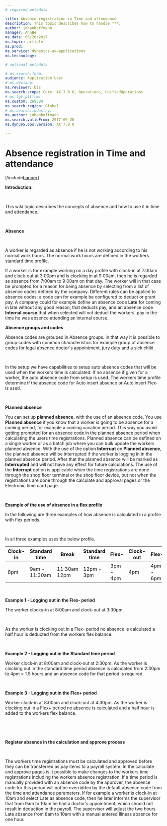 ```yaml
---
# required metadata

title: Absence registration in Time and attendance
description: This topic describes how to handle ***.
author: johanhoffmann
manager: AnnBe
ms.date: 05/26/2017
ms.topic: article
ms.prod: 
ms.service: dynamics-ax-applications
ms.technology: 

# optional metadata

# ms.search.form:  
audience: Application User
# ms.devlang: 
ms.reviewer: bis
ms.search.scope: Core, AX 7.0.0, Operations, UnifiedOperations
# ms.tgt_pltfrm: 
ms.custom: 269384
ms.search.region: Global
# ms.search.industry: 
ms.author: johanhoffmann
ms.search.validFrom: 2017-09-20
ms.dyn365.ops.version: AX 7.0.0

---
```


# Absence registration in Time and attendance

[!include[banner](../includes/banner.md)]

**Introduction:**

 

This wiki topic describes the concepts of absence and how to use it in time and
attendance.

 

**Absence**

 

A worker is regarded as absence if he is not working according to his normal
work hours. The normal work hours are defined in the workers standard time
profile.

If a worker is for example working on a day profile with clock-in at 7:00am and
clock-out at 3:00pm and is clocking in at 9:00am, then he is regarded as absence
from 7:00am to 9:00am on that day. The worker will in that case be prompted for
a reason for being absence by selecting from a list of absence codes defined by
the company. Different rules can be applied to absence codes; a code can for
example be configured to deduct or grant pay. A company could for example define
an absence code **Late** for coming in late without any good reason, that
deducts pay, and an absence code **Internal course** that when selected will not
deduct the workers’ pay in the time he was absence attending an internal course.

**Absence groups and codes**

Absence codes are grouped in Absence groups. In that way it is possible to group
codes with common characteristics for example group of absence codes for legal
absence doctor's appointment, jury duty and a sick child.

 

In the setup we have capabilities to setup auto absence codes that will be used
when the workers time is calculated. If no absence if given for a worker, the
auto absence code from setup is used. The workers time profile determine if the
absence code for Auto insert absence or Auto insert Flex- is used.

 

**Planned absence**

You can set up **planned absence**, with the use of an absence code. You use
**Planned absence** if you know that a worker is going to be absence for a
coming period, for example a coming vacation period. This way you avoid getting
prompted for an absence code in the planned absence period when calculating the
users time registrations. Planned absence can be defined on a single worker or
as a batch job where you can bulk update the workers planned absence. With the
use of the option **Interrupt** on **Planned absence**, the planned absence will
be interrupted if the worker is logging in in the planned absence period. After
that the planned absence will be marked as **Interrupted** and will not have any
effect for future calculations. The use of the **Interrupt** option is
applicable when the time registrations are done through the shop floor terminal
or the shop floor device, but not when the registrations are done through the
calculate and approval pages or the Electronic time card page.

 

**Example of the use of absence in a flex profile**

In the following are three examples of how absence is calculated in a profile
with flex periods.

 

In all three examples uses the below profile.

| Clock-in | Standard time | Break        | Standard time | Flex-     | Clock-out | Flex+     |
|----------|---------------|--------------|---------------|-----------|-----------|-----------|
| 8pm      | 9am - 11:30am | 11:30am 12pm | 12pm - 3pm    | 3pm - 4pm | 4pm       | 4pm - 6pm |

 

**Example 1 - Logging out in the Flex- period**

The worker clocks-in at 8:00am and clock-out at 3:30pm.

 

As the worker is clocking out in a Flex- period no absence is calculated a half
hour is deducted from the workers flex balance.

 

**Example 2 - Logging out in the Standard time period**

Worker clock-in at 8:00am and clock-out at 2:30pm. As the worker is clocking out
in the standard time period absence is calculated from 2:30pm to 4pm = 1.5 hours
and an absence code for that period is required.

 

**Example 3 - Logging out in the Flex+ period**

Worker clock-in at 8:00am and clock-out at 4:30pm. As the worker is clocking out
in a Flex+ period no absence is calculated and a half hour is added to the
workers flex balance.

 

 

**Register absence in the calculation and approve process**

 

The workers time registrations must be calculated and approved before they can
be transferred as pay items to a payroll system. In the calculate and approve
pages is it possible to make changes to the workers time registrations including
the workers absence registration. If a time period is manually provided with an
absence code by the approver, the absence code for this period will not be
overridden by the default absence code from the time and attendance parameters.
If for example a worker is clock-in at 10am and select Late as absence code,
then he later informs the supervisor that from 9am to 10am he had a doctor's
appointment, which should not result in deduction in the payroll. The supervisor
will adjust the two hours Late absence from 8am to 10am with a manual entered
Illness absence for one hour.

 
